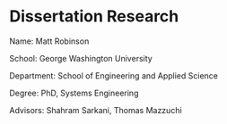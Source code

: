# Dissertation Research

Name: Matt Robinson

School: George Washington University

Department: School of Engineering and Applied Science

Degree: PhD, Systems Engineering

Advisors: Shahram Sarkani, Thomas Mazzuchi
